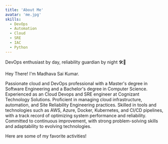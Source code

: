 ```yaml
---
title: 'About Me'
avatar: 'me.jpg'
skills:
  - DevOps
  - Automation
  - Cloud
  - SRE
  - IAC
  - Python
---
```


DevOps enthusiast by day, reliability guardian by night 🛠️🔧

Hey There! I'm Madhava Sai Kumar.

Passionate cloud and DevOps professional with a Master's degree in Software Engineering and a Bachelor's degree in Computer Science. Experienced as an Cloud Devops and SRE engineer at Cognizant Technology Solutions. Proficient in managing cloud infrastructure, automation, and Site Reliability Engineering practices. Skilled in tools and technologies such as AWS, Azure, Docker, Kubernetes, and CI/CD pipelines, with a track record of optimizing system performance and reliability. Committed to continuous improvement, with strong problem-solving skills and adaptability to evolving technologies.

Here are some of my favorite activities!
